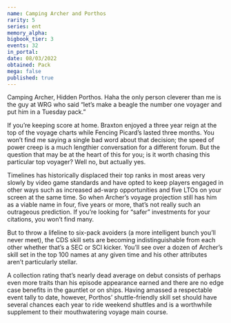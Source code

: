 ```yaml
---
name: Camping Archer and Porthos
rarity: 5
series: ent
memory_alpha:
bigbook_tier: 3
events: 32
in_portal:
date: 08/03/2022
obtained: Pack
mega: false
published: true
---
```


Camping Archer, Hidden Porthos. Haha the only person cleverer than me is the guy at WRG who said “let’s make a beagle the number one voyager and put him in a Tuesday pack.”

If you’re keeping score at home. Braxton enjoyed a three year reign at the top of the voyage charts while Fencing Picard’s lasted three months. You won’t find me saying a single bad word about that decision; the speed of power creep is a much lengthier conversation for a different forum. But the question that may be at the heart of this for you; is it worth chasing this particular top voyager? Well no, but actually yes.

Timelines has historically displaced their top ranks in most areas very slowly by video game standards and have opted to keep players engaged in other ways such as increased ad-warp opportunities and five LTOs on your screen at the same time. So when Archer’s voyage projection still has him as a viable name in four, five years or more, that’s not really such an outrageous prediction. If you’re looking for “safer” investments for your citations, you won’t find many.

But to throw a lifeline to six-pack avoiders (a more intelligent bunch you’ll never meet), the CDS skill sets are becoming indistinguishable from each other whether that’s a SEC or SCI kicker. You’ll see over a dozen of Archer’s skill set in the top 100 names at any given time and his other attributes aren’t particularly stellar.

A collection rating that’s nearly dead average on debut consists of perhaps even more traits than his episode appearance earned and there are no edge case benefits in the gauntlet or on ships. Having amassed a respectable event tally to date, however, Porthos’ shuttle-friendly skill set should have several chances each year to ride weekend shuttles and is a worthwhile supplement to their mouthwatering voyage main course.
